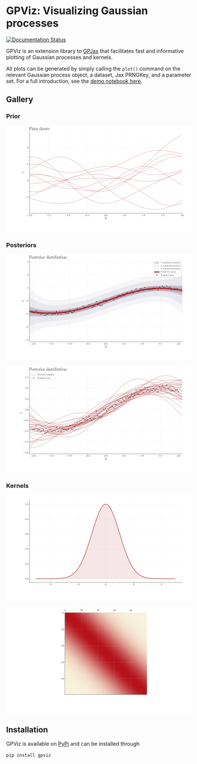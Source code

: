 # GPViz: Visualizing Gaussian processes

[comment]: <> ([![codecov]&#40;https://codecov.io/gh/thomaspinder/gpviz/branch/master/graph/badge.svg?token=DM1DRDASU2&#41;]&#40;https://codecov.io/gh/thomaspinder/gpviz&#41;)
[![Documentation Status](https://readthedocs.org/projects/gpviz/badge/?version=latest)](https://gpviz.readthedocs.io/en/latest/?badge=latest)

GPViz is an extension library to [GPJax](https://github.com/thomaspinder/GPJax) that facilitates fast and informative plotting of Gaussian processes and kernels.

All plots can be generated by simply calling the `plot()` command on the relevant Gaussian process object, a dataset, Jax PRNGKey, and a parameter set. For a full introduction, see the [demo notebook here](https://gpviz.readthedocs.io/en/latest/nbs/demo.html).

## Gallery

### Prior

![Gaussian proces prior](media/prior.jpg)

### Posteriors

![Gaussian process posterior](media/posterior.jpg)

![Posterior samples](media/posterior2.jpg)

### Kernels

![Kernel shape](media/kernel_shape.jpg)

![Gram matrix](media/kernel_gram.jpg)

## Installation

GPViz is available on [PyPi](https://pypi.org/project/GPViz/) and can be installed through
```shell
pip install gpviz
```